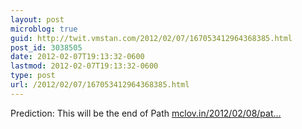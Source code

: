 ```yaml
---
layout: post
microblog: true
guid: http://twit.vmstan.com/2012/02/07/167053412964368385.html
post_id: 3038505
date: 2012-02-07T19:13:32-0600
lastmod: 2012-02-07T19:13:32-0600
type: post
url: /2012/02/07/167053412964368385.html
---
```

Prediction: This will be the end of Path <a href="http://mclov.in/2012/02/08/path-uploads-your-entire-address-book-to-their-servers.html">mclov.in/2012/02/08/pat…</a>
